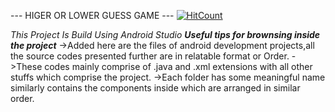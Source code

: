 --- HIGER OR LOWER GUESS GAME ---
[![HitCount](http://hits.dwyl.io/arpit1991dubey/arpit1991dubey/Android_Dev.svg)](http://hits.dwyl.io/arpit1991dubey/arpit1991dubey/Android_Dev)

*This Project Is Build Using Android Studio*
***Useful tips for brownsing inside the project***
->Added here are the files of android development projects,all the source codes presented further are in relatable format or Order.
->These codes mainly comprise of .java and .xml extensions with all other stuffs which comprise the project.
->Each folder has some meaningful name similarly contains the components inside which are arranged in similar order.
  

